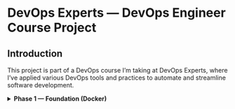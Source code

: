 # DevOps Experts — DevOps Engineer Course Project

## Introduction
This project is part of a DevOps course I’m taking at DevOps Experts, where I’ve applied various DevOps tools and practices to automate and streamline software development. 
<!-- The project utilizes tools such as Git, Jenkins, Docker, Terraform, and Kubernetes to build, test, and deploy applications in a CI/CD pipeline. -->

<details>
<summary><strong>Phase 1 — Foundation (Docker)</strong></summary>

<br>

This project demonstrates foundational Docker concepts by containerizing a simple Python Flask application.

### Requirements

✅ Create a Python Flask application  
✅ Containerize the Flask application  
✅ Push the image to Docker Hub  
✅ Use Docker volumes

### Project Plan

- Develop a simple Flask app
- Implement an endpoint to store data (to demonstrate Docker volumes)
- Create a Dockerfile for containerization
- Push the Docker image to Docker Hub
- Publish project code to GitHub

### Getting Started

#### Clone the repository

```bash
git clone https://github.com/ozgemer/devops-experts.git
cd devops-experts
```

#### Build the Docker image

```bash
docker build -t ozgemer/devops-experts:latest .
```

#### Run the application with Docker Compose

```bash
docker compose up -d
```

#### Open webapp

- [http://localhost:5000](http://localhost:5000)
- [http://localhost:5000/login](http://localhost:5000/login)

</details>